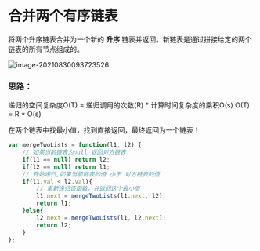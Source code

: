 # 合并两个有序链表

将两个升序链表合并为一个新的 **升序** 链表并返回。新链表是通过拼接给定的两个链表的所有节点组成的。 

![image-20210830093723526](C:\Users\Administrator\AppData\Roaming\Typora\typora-user-images\image-20210830093723526.png)



### **思路**：

递归的空间复杂度O(T) = 递归调用的次数(R) *  计算时间复杂度的乘积O(s)  O(T) = R * O(s)

在两个链表中找最小值，找到直接返回，最终返回为一个链表！

```javascript
var mergeTwoLists = function(l1, l2) {
    // 如果当前链表为null 返回对方链表
    if(l1 == null) return l2;
    if(l2 == null) return l1;
    // 开始递归,如果当前链表的值 小于 对方链表的值
    if(l1.val < l2.val){
        // 重新递归该函数，并返回这个最小值
        l1.next = mergeTwoLists(l1.next, l2);
        return l1;
    }else{
        l2.next = mergeTwoLists(l1, l2.next);
        return l2;
    }
};
```

